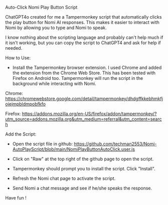 Auto-Click Nomi Play Button Script


ChatGPT4o created for me a Tampermonkey script that automatically clicks the play button for Nomi AI responses. This makes it easier to interact with Nomi by allowing you to type and Nomi to speak.    

I know nothing about the scripting language and probably can't help much if it isn't working, but you can copy the script to ChatGPT4 and ask for help if needed.


How to Use:

-  Install the Tampermonkey browser extension.  I used Chrome and added the extension from the Chrome Web Store.  This has been tested with Firefox on Android too. Tampermonkey will run the script in the background while interacting with Nomi.

Chrome:     https://chromewebstore.google.com/detail/tampermonkey/dhdgffkkebhmkfjojejmpbldmpobfkfo

Firefox:    https://addons.mozilla.org/en-US/firefox/addon/tampermonkey/?utm_source=addons.mozilla.org&utm_medium=referral&utm_content=search

Add the Script:

-  Open the script file in github:   https://github.com/techman2553/Nomi-AutoPlayScript/blob/main/NomiPlayButtonAutoClick.user.js

-  Click on "Raw" at the top right of the github page to open the script.

-  Tampermonkey should prompt you to install the script. Click "Install".

-  Refresh the Nomi chat page to activate the script.

-  Send Nomi a chat message and see if he/she speaks the response.

Have fun !
